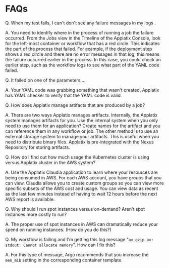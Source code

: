 # FAQs

Q. When my test fails, I can't don't see any failure messages in my logs .

A. You need to identify where in the process of running a job the failure occurred. From the Jobs view in the Timeline of the Applatix Console, look for the left-most container or workflow that has a red circle. This indicates the part of the process that failed. For example, if the deployment step shows a red circle and there are no error messages in that log, this means the failure occurred earlier in the process. In this case, you could check an earlier step, such as the workflow logs to see what part of the YAML code failed.

Q. It failed on one of the parameters.....

A. Your YAML code was grabbing something that wasn't created. Applatix has YAML checker to verify that the YAML code is valid.

Q. How does Applatix manage artifacts that are produced by a job?

A. There are two ways Applatix manages artifacts. Internally, the Applatix system manages artifacts for you. Use the internal system when you only need to use them for an application? Create names for the artifact and you can reference them in any workflow or job. The other method is to use an external storage system to manage your artifacts. This is useful when you need to distribute binary files. Applatix is pre-integrated with the Nexus Repository for storing artifacts.

Q. How do I find out how much usage the Kubernetes cluster is using versus Applatix cluster in the AWS system?

A. Use the Applatix Claudia application to learn where your resources are being consumed in AWS. For each AWS account, you have groups that you can view. Claudia allows you to create custom groups so you can view more specific subsets of the AWS cost and usage. You can view data as recent as the last few minutes instead of having to wait 12 hours before the next AWS report is available.

Q. Why should I run spot instances versus on-demand? Aren't spot instances more costly to run?

A. The proper use of spot instances in AWS can dramatically reduce your spend on running instances. (How do you do this?)

Q. My workflow is failing and I'm getting this log message "`ax_gzip_ax: stdout: Cannot allocate memory`". How can I fix this?

A. For this type of message, Argo recommends that you increase the `mem_mib` setting in the corresponding container template.
